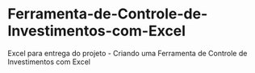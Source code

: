 # Ferramenta-de-Controle-de-Investimentos-com-Excel

Excel para entrega do projeto - Criando uma Ferramenta de Controle de Investimentos com Excel
